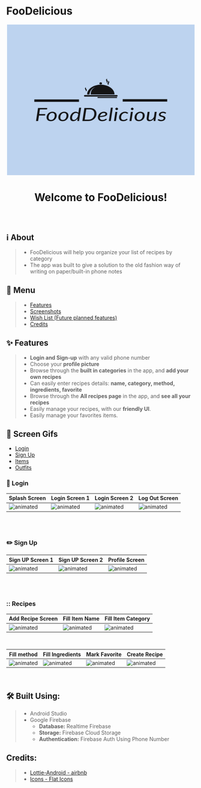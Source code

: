 # FooDelicious
 <p align="center">
<img src="https://github.com/liranisraeli/FooDelicious/blob/master/app/src/main/res/drawable/ic_logo.png" width="500" height="400" />
</p>

#  <p align="center"> Welcome to FooDelicious! </p>
</br>

## :information_source: About
>- FooDelicious will help you organize your list of recipes by category
>- The app was built to give a solution to the old fashion way of writing on paper/built-in phone notes

## :link: Menu
>- [Features](https://github.com/DorelSaig/SuperMe/new/master?readme=1#sparkles-features "Features")
>- [Screenshots](https://github.com/DorelSaig/SuperMe/new/master?readme=1#iphone-screenshots "Screenshots")
>- [Wish List (Future planned features)](https://github.com/DorelSaig/SuperMe/new/master?readme=1#pray-wish-list-future-planned-features "Wish List (Future planned features)")
>- [Credits](https://github.com/DorelSaig/SuperMe/new/master?readme=1#credits "Credits")

## :sparkles: Features
>- **Login and Sign-up** with any valid phone number
>- Choose your **profile picture**
>- Browse through the **built in categories** in the app, and **add your own recipes** 
>- Can easily enter recipes details: **name, category, method, ingredients, favorite**
>- Browse through the **All recipes page** in the app, and **see all your recipes** 
>- Easily manage your recipes, with our **friendly UI**.
>- Easily manage your favorites items.



## :iphone: Screen Gifs
- [Login](https://github.com/dorindorsman/C_Style#calling-login)</br>
- [Sign Up](https://github.com/dorindorsman/C_Style/blob/master/README.md#pencil2-sign-up)</br>
- [Items](https://github.com/dorindorsman/C_Style/blob/master/README.md#shirt-items)</br>
- [Outfits](https://github.com/dorindorsman/C_Style/blob/master/README.md#walking-outfits)</br>

### :calling: Login

|Splash Screen|Login Screen 1|Login Screen 2|Log Out Screen|
|--|--|--|--|
|<img src="https://media.giphy.com/media/KNl7vvSWWSckPzNNcl/giphy.gif" alt="animated"/>|<img src="https://media.giphy.com/media/hTmaLzzKOO2gTHGTbY/giphy.gif" alt="animated"/>|<img src="https://media.giphy.com/media/iyb2TJh5wTjUjB6c2s/giphy.gif" alt="animated"/>|<img src="https://media.giphy.com/media/CgJKd9mGE8VFlq3sAq/giphy.gif" alt="animated"/>|

</br>
</br>

### :pencil2: Sign Up

|Sign UP Screen 1|Sign UP Screen 2|Profile Screen|
|--|--|--|
<img src="https://media.giphy.com/media/JgIwsPRW8wScrVIS2C/giphy.gif" alt="animated"/>|<img src="https://media.giphy.com/media/nuNgECFOfEwn2TKwuP/giphy.gif" alt="animated"/>|<img src="https://media.giphy.com/media/eVOtmRVdvGkgy3Nz45/giphy.gif" alt="animated"/>|

</br>
</br>

### :: Recipes

|Add Recipe Screen|Fill Item Name|Fill Item Category|
|--|--|--|
|<img src="https://media.giphy.com/media/l1eByNzfav8HXsFLED/giphy.gif" alt="animated"/>|<img src="https://media.giphy.com/media/IFp6HK7NSlWxWTsNPD/giphy.gif" alt="animated"/>|<img src="https://media.giphy.com/media/Ok2zYOtVHBOpuPqlVb/giphy.gif" alt="animated"/>|

</br>

|Fill method|Fill Ingredients|Mark Favorite|Create Recipe|
|--|--|--|--|
|<img src="https://media.giphy.com/media/ckRKRGo99sBmogKUVy/giphy.gif" alt="animated"/>|<img src="https://media.giphy.com/media/p8zwQ3KEsiunw2oyXP/giphy.gif" alt="animated"/>|<img src="https://media.giphy.com/media/XouRWKDlg3TGYP6eKJ/giphy.gif" alt="animated"/>|<img src="https://media.giphy.com/media/IgfmGFYgeWLk2OLHKb/giphy.gif" alt="animated"/>|

</br>

## 	:hammer_and_wrench: Built Using:
>- Android Studio
>- Google Firebase
>    - **Database:** Realtime Firebase
>    - **Storage:** Firebase Cloud Storage
>    - **Authentication:** Firebase Auth Using Phone Number 

## Credits:
>- [Lottie-Android - airbnb](https://github.com/airbnb/lottie-android)
>- [Icons - Flat Icons](www.flaticon.com)
